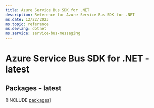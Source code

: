 ```yaml
---
title: Azure Service Bus SDK for .NET
description: Reference for Azure Service Bus SDK for .NET
ms.date: 12/22/2023
ms.topic: reference
ms.devlang: dotnet
ms.service: service-bus-messaging
---
```

# Azure Service Bus SDK for .NET - latest
## Packages - latest
[!INCLUDE [packages](service-bus-index.md)]